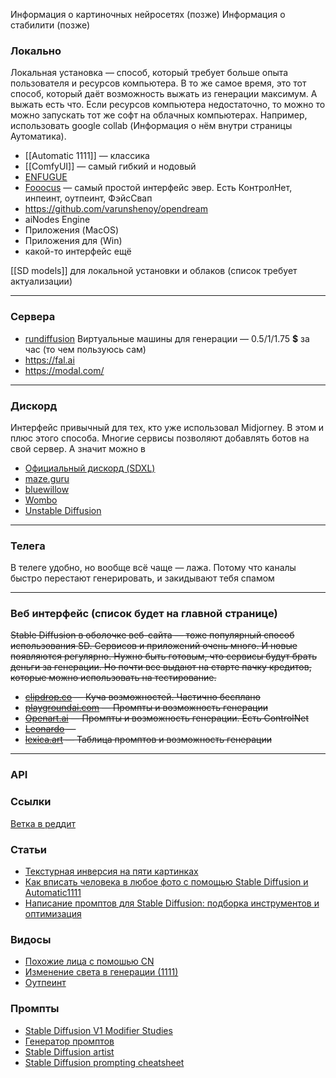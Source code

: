 

Информация о картиночных нейросетях (позже)
Информация о стабилити (позже)


### Локально
Локальная установка — способ, который требует больше опыта пользователя и ресурсов компьютера. В то же самое время, это тот способ, который даёт возможность выжать из генерации максимум. А выжать есть что. Если ресурсов компьютера недостаточно, то можно то можно запускать тот же софт на облачных компьютерах. Например, использовать google collab (Информация о нём внутри страницы Аутоматика). 

- [[Automatic 1111]] — классика
- [[ComfyUI]] — самый гибкий и нодовый
- [ENFUGUE](https://github.com/painebenjamin/app.enfugue.ai?tab=readme-ov-file)
- [Fooocus](https://github.com/lllyasviel/Fooocus) — самый простой интерфейс эвер. Есть КонтролНет, инпеинт, оутпеинт, ФэйсСвап
- https://github.com/varunshenoy/opendream
- aiNodes Engine
- Приложения (MacOS)
- Приложения для (Win)
- какой-то интерфейс ещё

[[SD models]] для локальной установки и облаков (список требует актуализации)

---
### Сервера
- [rundiffusion](https://app.rundiffusion.com/) Виртуальные машины для генерации — 0.5/1/1.75 **$** за час (то чем пользуюсь сам)
- https://fal.ai
- https://modal.com/


------
### Дискорд
Интерфейс привычный для тех, кто уже использовал Midjorney. В этом и плюс этого способа. Многие сервисы позволяют добавлять ботов на свой сервер. А значит можно в 

- [Официальный дискорд (SDXL)](https://discord.gg/stablediffusion)
- [maze.guru](https://maze.guru/create)
- [bluewillow](https://www.bluewillow.ai/)
- [Wombo ](https://discord.gg/wpbEhKQJ)
- [Unstable Diffusion](https://discord.gg/4Gp75yau)

---
### Телега
В телеге удобно, но вообще всё чаще — лажа. Потому что каналы быстро перестают генерировать, и закидывают тебя спамом

---
### Веб интерфейс (список будет на главной странице)
~~Stable Diffusion в оболочке веб-сайта — тоже популярный способ использования SD. Сервисов и приложений очень много. И новые появляются регулярно. Нужно быть готовым, что сервисы будут брать деньги за генерации. Но почти все выдают на старте пачку кредитов, которые можно использовать на тестирование.~~ 

- ~~[clipdrop.co](http://clipdrop.co/) — Куча возможностей. Частично бесплано~~
- ~~[playgroundai.com](https://playgroundai.com/)  — Промпты и возможность генерации~~ 
- ~~[Оpenart.ai](https://openart.ai/) — Промпты и возможность генерации. Есть ControlNet~~ 
- ~~[Leonardo](https://app.leonardo.ai/) —~~ 
- ~~[lexica.art](https://lexica.art/) — Таблица промптов и возможность генерации~~ 

---

### API


### Ссылки

[Ветка в реддит](https://www.reddit.com/r/StableDiffusion)

### Статьи
- [Текстурная инверсия на пяти картинках](https://www.reddit.com/r/StableDiffusion/comments/wvzr7s/tutorial_fine_tuning_stable_diffusion_using_only/)
- [Как вписать человека в любое фото с помощью Stable Diffusion и Automatic1111](https://dtf.ru/howto/1751351-kak-vpisat-cheloveka-v-lyuboe-foto-s-pomoshchyu-stable-diffusion-i-automatic1111)
- [Написание промптов для Stable Diffusion: подборка инструментов и оптимизация](https://dtf.ru/u/801655-phygital/1871114-napisanie-promptov-dlya-stable-diffusion-podborka-instrumentov-i-optimizaciya)

### Видосы
- [Похожие лица с помошью CN](https://www.youtube.com/watch?v=tBwmbTwMxfQ&ab_channel=SebastianKamph)
- [Изменение света в генерации (1111)](https://www.youtube.com/watch?v=_xHC3bT5GBU&t=291s&ab_channel=SebastianKamph)
- [Оутпеинт](https://www.youtube.com/watch?v=bRViS8MEElI&ab_channel=StableDiff)





### Промпты
- [Stable Diffusion V1 Modifier Studies](https://proximacentaurib.notion.site/2b07d3195d5948c6a7e5836f9d535592?v=b5b75a67cc52483c9965cfc141f6f582)
- [Генератор промптов](https://promptomania.com/creative-fabrica-spark-prompt-builder/)
- [Stable Diffusion artist](listhttps://stablediffusion.fr/artists)
- [Stable Diffusion prompting cheatsheet](https://moritz.pm/posts/parameters)


